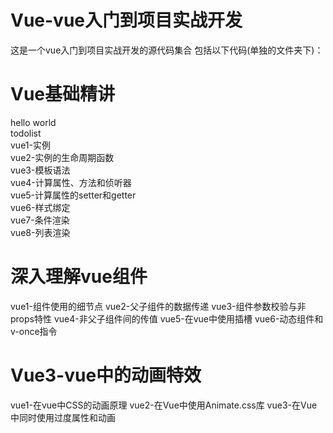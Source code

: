# Vue-vue入门到项目实战开发
这是一个vue入门到项目实战开发的源代码集合
包括以下代码(单独的文件夹下)：

# Vue基础精讲                                                                                                                                
  hello world                                                                                                                             
  todolist        
  vue1-实例          
  vue2-实例的生命周期函数                                                                                                                   
  vue3-模板语法                                                                                                                             
  vue4-计算属性、方法和侦听器                                                                                                               
  vue5-计算属性的setter和getter                                                                                                             
  vue6-样式绑定                                                                                                                             
  vue7-条件渲染                                                                                                                             
  vue8-列表渲染                                                                                                                             
  
# 深入理解vue组件
  vue1-组件使用的细节点
  vue2-父子组件的数据传递
  vue3-组件参数校验与非props特性
  vue4-非父子组件间的传值
  vue5-在vue中使用插槽
  vue6-动态组件和v-once指令
  
# Vue3-vue中的动画特效
  vue1-在vue中CSS的动画原理
  vue2-在Vue中使用Animate.css库
  vue3-在Vue中同时使用过度属性和动画
